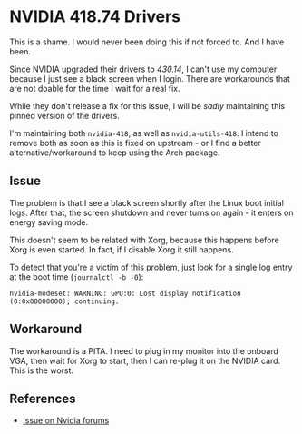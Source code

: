 # NVIDIA 418.74 Drivers

This is a shame. I would never been doing this if not forced to. And I have been.

Since NVIDIA upgraded their drivers to _430.14_, I can't use my computer because I just see a black
screen when I login. There are workarounds that are not doable for the time I wait for a real fix.

While they don't release a fix for this issue, I will be _sadly_ maintaining this pinned version of
the drivers.

I'm maintaining both `nvidia-418`, as well as `nvidia-utils-418`. I intend to remove both as soon as
this is fixed on upstream - or I find a better alternative/workaround to keep using the Arch
package.

## Issue

The problem is that I see a black screen shortly after the Linux boot initial logs. After that, the
screen shutdown and never turns on again - it enters on energy saving mode.

This doesn't seem to be related with Xorg, because this happens before Xorg is even started. In
fact, if I disable Xorg it still happens.

To detect that you're a victim of this problem, just look for a single log entry at the boot time
(`journalctl -b -0`):

```
nvidia-modeset: WARNING: GPU:0: Lost display notification (0:0x00000000); continuing.
```

## Workaround

The workaround is a PITA. I need to plug in my monitor into the onboard VGA, then wait for Xorg to
start, then I can re-plug it on the NVIDIA card. This is the worst.

## References

* [Issue on Nvidia forums](https://devtalk.nvidia.com/default/topic/1052207/linux/nvidia-430-14-monitor-disconnects-when-x-starts/)
